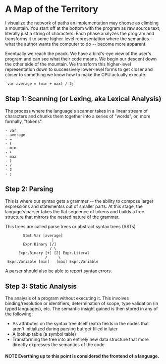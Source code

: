 # A Map of the Territory

I visualize the network of paths an implementation may choose as climbing a
mountain. You start off at the bottom with the program as raw source text,
literally just a string of characters. Each phase analyzes the program and
transforms it to some higher-level representation where the semantics -- what
the author wants the computer to do -- become more apparent.

Eventually we reach the peack. We have a bird's-eye view of the user's program
and can see what their code means. We begin our descent down the other side of
the mountain. We transform this higher-level representation down to successively
lower-level forms to get closer and closer to something we know how to make the
CPU actually execute.

```
`var average = (min + max) / 2;`
```

## Step 1: Scanning (or Lexing, aka Lexical Analysis)

The process where the language's scanner takes in a linear stream of characters
and chunks them together into a series of "words", or, more formally, "tokens".

```
- var
- average
- =
- (
- min
- +
- max
- )
- /
- 2
- ;
```

## Step 2: Parsing

This is where our syntax gets a grammer -- the ability to compose larger
expressions and statementss out of smaller parts. At this stage, the languge's
parser takes the flat sequence of tokens and builds a tree structure that
mirrors the nested nature of the grammar.

This trees are called parse trees or abstract syntax trees (ASTs)

```
        Stmt.Var [average]
                     |
        Expr.Binary [/]
                    / \
      Expr.Binary [+] [2] Expr.Literal
                  /     \
 Expr.Variable [min]   [max] Expr.Variable
```

A parser should also be able to report syntax errors.

## Step 3: Static Analysis

The analysis of a program without executing it. This involves binding/resolution
or identifiers, determination of scope, type validation (in typed languages),
etc. The semantic insight gained is then stored in any of the following:

- As attributes on the syntax tree itself (extra fields in the nodes that aren't
initialized during parsing but get filled in later
- A lookup table (a symbol table)
- Transforming the tree into an entirely new data structure that more directly
expresses the semantics of the code

#### NOTE Everthing up to this point is considered the frontend of a language.
